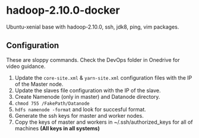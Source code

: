 # hadoop-2.10.0-docker

Ubuntu-xenial base with hadoop-2.10.0, ssh, jdk8, ping, vim packages.

<h2>Configuration</h2>

These are sloppy commands. Check the DevOps folder in Onedrive for video guidance.

1. Update the `core-site.xml` & `yarn-site.xml` configuration files with the IP of the Master node.
2. Update the slaves file configuration with the IP of the slave.
3. Create Namenode (only in master) and Datanode directory.
4. `chmod 755 /FakePath/Datanode`
5. `hdfs namenode -format` and look for succesful format.
5. Generate the ssh keys for master and worker nodes.
6. Copy the keys of master and workers in ~/.ssh/authorized_keys for all of machines <strong>(All keys in all systems)</strong>
